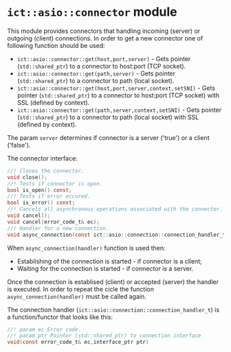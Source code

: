 # `ict::asio::connector` module

This module provides connectors that handling incoming (server) or outgoing (client) connections. In order to get a new connector one of following function should be used:
* `ict::asio::connector::get(host,port,server)` - Gets pointer (`std::shared_ptr`) to a connector to host:port (TCP socket).
* `ict::asio::connector::get(path,server)` - Gets pointer (`std::shared_ptr`) to a connector to path (local socket).
* `ict::asio::connector::get(host,port,server,context,setSNI)` - Gets pointer (`std::shared_ptr`) to a connector to host:port (TCP socket) with SSL (defined by context).
* `ict::asio::connector::get(path,server,context,setSNI)` - Gets pointer (`std::shared_ptr`) to a connector to path (local socket) with SSL (defined by context).

The param `server` determines if connector is a server ('true') or a client ('false').

The connector interface:
```c
//! Closes the connector.
void close();
//! Tests if connector is open.
bool is_open() const;
//! Tests if error occured.
bool is_error() const;
//! Cancels all asynchronous operations associated with the connector.
void cancel();
void cancel(error_code_t& ec); 
//! Handler for a new connection.
void async_connection(const ict::asio::connection::connection_handler_t &handler);
```

When `async_connection(handler)` function is used then:
* Establishing of the connection is started - if connector is a client;
* Waiting for the connection is started - if connector is a server.

Once the connection is establised (client) or accepted (server) the handler is executed. In order to repeat the cicle the function `async_connection(handler)` must be called again.

The connection handler (`ict::asio::connection::connection_handler_t`) is a function/functor that looks like this:
```c
//! param ec Error code.
//! param ptr Pointer (std::shared_ptr) to connection interface
void(const error_code_t& ec,interface_ptr ptr)
```
